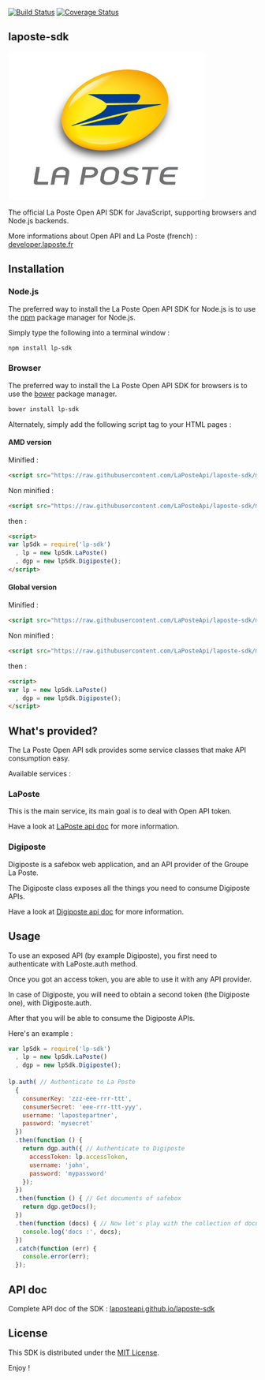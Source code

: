 <!--[![NPM version](https://badge.fury.io/js/laposte-sdk.svg)](http://badge.fury.io/js/laposte-sdk)-->
[![Build Status](https://travis-ci.org/LaPosteApi/laposte-sdk.png?branch=master)](https://travis-ci.org/LaPosteApi/laposte-sdk)
[![Coverage Status](https://coveralls.io/repos/LaPosteApi/laposte-sdk/badge.svg)](https://coveralls.io/r/LaPosteApi/laposte-sdk)

## laposte-sdk

[![La Poste](assets/logo-laposte.png)](http://laposte.fr/)

The official La Poste Open API SDK for JavaScript, supporting browsers and Node.js backends.

More informations about Open API and La Poste (french) : [developer.laposte.fr](http://developer.laposte.fr/)

## Installation

### Node.js

The preferred way to install the La Poste Open API SDK for Node.js is to use the [npm](http://npmjs.org/) package manager for Node.js.

Simply type the following into a terminal window :

```bash
npm install lp-sdk
```

### Browser

The preferred way to install the La Poste Open API SDK for browsers is to use the [bower](http://bower.io/) package manager.

```bash
bower install lp-sdk
```

Alternately, simply add the following script tag to your HTML pages :

#### AMD version

Minified :

```html
<script src="https://raw.githubusercontent.com/LaPosteApi/laposte-sdk/master/client/client-lp-sdk.min.js"></script>
```

Non minified :

```html
<script src="https://raw.githubusercontent.com/LaPosteApi/laposte-sdk/master/client/client-lp-sdk.js"></script>
```

then :

```html
<script>
var lpSdk = require('lp-sdk')
  , lp = new lpSdk.LaPoste()
  , dgp = new lpSdk.Digiposte();
</script>
```

#### Global version

Minified :

```html
<script src="https://raw.githubusercontent.com/LaPosteApi/laposte-sdk/master/client/client-lp-sdk-bootstrap.min.js"></script>
```

Non minified :

```html
<script src="https://raw.githubusercontent.com/LaPosteApi/laposte-sdk/master/client/client-lp-sdk-bootstrap.js"></script>
```

then :

```html
<script>
var lp = new lpSdk.LaPoste()
  , dgp = new lpSdk.Digiposte();
</script>
```

## What's provided?

The La Poste Open API sdk provides some service classes that make API consumption easy.

Available services :

### LaPoste

This is the main service, its main goal is to deal with Open API token.

Have a look at [LaPoste api doc](http://laposteapi.github.io/laposte-sdk/classes/LaPoste.html) for more information.

### Digiposte

Digiposte is a safebox web application, and an API provider of the Groupe La Poste.

The Digiposte class exposes all the things you need to consume Digiposte APIs.

Have a look at [Digiposte api doc](http://laposteapi.github.io/laposte-sdk/classes/Digiposte.html) for more information.

## Usage

To use an exposed API (by example Digiposte), you first need to authenticate with LaPoste.auth method.

Once you got an access token, you are able to use it with any API provider.

In case of Digiposte, you will need to obtain a second token (the Digiposte one), with Digiposte.auth.

After that you will be able to consume the Digiposte APIs.

Here's an example :

```javascript
var lpSdk = require('lp-sdk')
  , lp = new lpSdk.LaPoste()
  , dgp = new lpSdk.Digiposte();

lp.auth( // Authenticate to La Poste
  {
    consumerKey: 'zzz-eee-rrr-ttt',
    consumerSecret: 'eee-rrr-ttt-yyy',
    username: 'lapostepartner',
    password: 'mysecret'
  })
  .then(function () {
    return dgp.auth({ // Authenticate to Digiposte
      accessToken: lp.accessToken,
      username: 'john',
      password: 'mypassword'
    });
  })
  .then(function () { // Get documents of safebox
    return dgp.getDocs();
  })
  .then(function (docs) { // Now let's play with the collection of documents!
    console.log('docs :', docs);
  })
  .catch(function (err) {
    console.error(err);
  });

```

## API doc

Complete API doc of the SDK : [laposteapi.github.io/laposte-sdk](http://laposteapi.github.io/laposte-sdk/)

## License

This SDK is distributed under the [MIT License](https://raw.githubusercontent.com/LaPosteApi/laposte-sdk/master/LICENSE).

Enjoy !